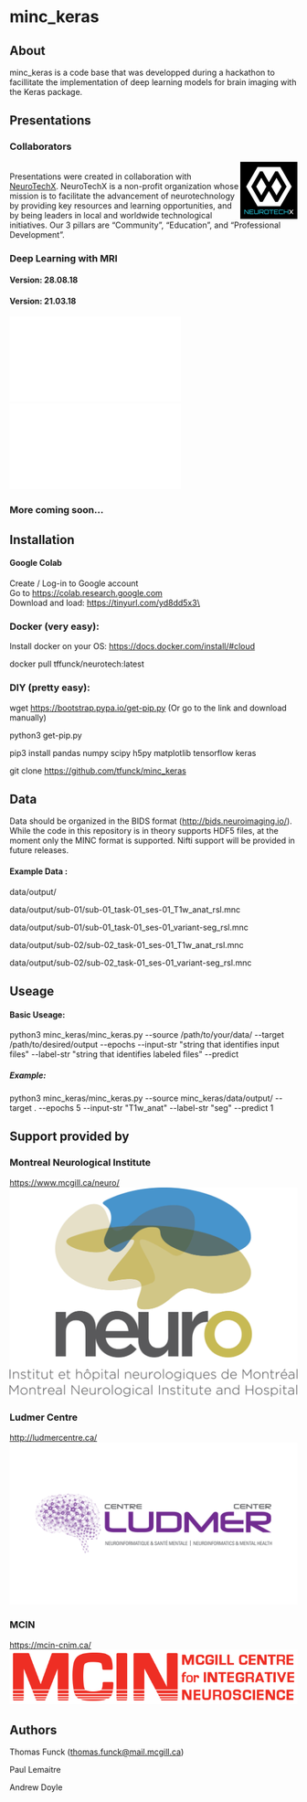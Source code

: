 # minc_keras
## About
minc_keras is a code base that was developped during a hackathon to facillitate the implementation of deep learning models for brain imaging with the Keras package.


## Presentations

### Collaborators

<img src=sponsors/neurotechx.png align="right" alt=neurotechx width=100>\
Presentations were created in collaboration with [NeuroTechX](https://neurotechx.com/). NeuroTechX is a non-profit organization whose mission is to facilitate the advancement of neurotechnology by providing key resources and learning opportunities, and by being leaders in local and worldwide technological initiatives. Our 3 pillars are “Community”, “Education”, and “Professional Development”.


### Deep Learning with MRI
#### Version: 28.08.18

#### Version: 21.03.18

![NeurotechMTL -- Deep Learning with MRI (3.21.18)](./presentations/neurotechmtl_21.3.18_deep_learning_with_mri.pdf) \
![NeurotechMTL -- Intro to ML (3.21.18)](./presentations/IntroML.pdf)

### More coming soon...

## Installation

#### Google Colab 

Create / Log-in to Google account \
Go to https://colab.research.google.com \
Download and load: https://tinyurl.com/yd8dd5x3\

### Docker (very easy):

Install docker on your OS: https://docs.docker.com/install/#cloud

docker pull tffunck/neurotech:latest

### DIY (pretty easy):
wget https://bootstrap.pypa.io/get-pip.py (Or go to the link and download manually)

python3 get-pip.py

pip3 install   pandas numpy scipy h5py matplotlib tensorflow keras

git clone https://github.com/tfunck/minc_keras

## Data

Data should be organized in the BIDS format (http://bids.neuroimaging.io/). While the code in this repository is in theory supports HDF5 files, at the moment only the MINC format is supported. Nifti support will be provided in future releases. 

#### Example Data :

data/output/

data/output/sub-01/sub-01_task-01_ses-01_T1w_anat_rsl.mnc

data/output/sub-01/sub-01_task-01_ses-01_variant-seg_rsl.mnc

data/output/sub-02/sub-02_task-01_ses-01_T1w_anat_rsl.mnc

data/output/sub-02/sub-02_task-01_ses-01_variant-seg_rsl.mnc


## Useage

#### Basic Useage:

python3 minc_keras/minc_keras.py --source /path/to/your/data/ --target /path/to/desired/output --epochs <number of epochs>  --input-str "string that identifies input files" --label-str "string that identifies labeled files" --predict <list of which subjects in test set> 

##### Example:
python3 minc_keras/minc_keras.py --source minc_keras/data/output/ --target . --epochs 5 --input-str "T1w_anat" --label-str "seg" --predict 1 

## Support provided by

### Montreal Neurological Institute
https://www.mcgill.ca/neuro/
![MNI](sponsors/mni.jpg)

### Ludmer Centre
http://ludmercentre.ca/
![Ludmer](sponsors/ludmer.png)

### MCIN
https://mcin-cnim.ca/
![MCIN](sponsors/mcin.png)

## Authors
Thomas Funck (thomas.funck@mail.mcgill.ca)

Paul Lemaitre

Andrew Doyle

